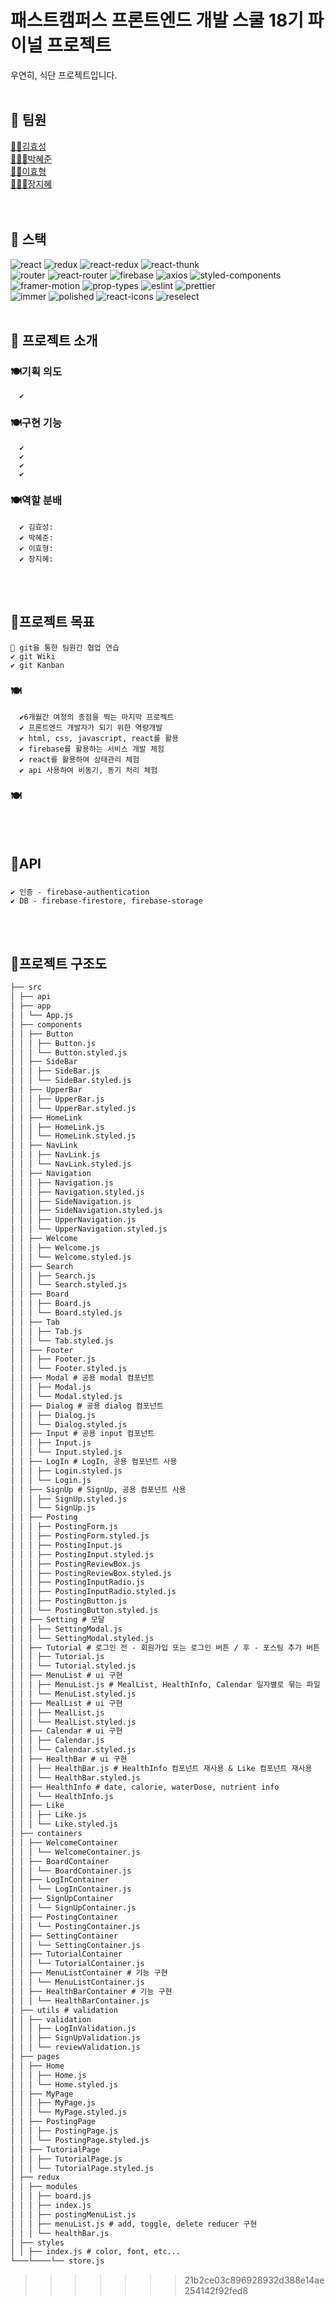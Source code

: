 # 패스트캠퍼스 프론트엔드 개발 스쿨 18기 파이널 프로젝트

우연히, 식단 프로젝트입니다.
<br>
<br>

<!-- ## 🦊 데모
[👉데모페이지 이동]TBU
<br>
<br> -->

## 🦊 팀원

[🙋🏻김효성](https://github.com/hyorard-b)<br>
[🙋🏻‍♀️박혜준](https://github.com/margu31)<br>
[🙋🏻이효형](https://github.com/lhhyung91)<br>
[🙋🏻‍♀️장지혜](https://github.com/jjhstoday)<br>
<br>
<br>

## 🦊 스택

![react](https://img.shields.io/badge/react-17.0.2-brightgreen) ![redux](https://img.shields.io/badge/redux-4.0.5-yellowgreen) ![react-redux](https://img.shields.io/badge/react--redux-7.2.3-yellow) ![react-thunk](https://img.shields.io/badge/react--thunk-2.3.0-red) <br>![router](https://img.shields.io/badge/router-1.3.5-%23a0f48d) ![react-router](https://img.shields.io/badge/react--router-5.2.0-%23f6f990) ![firebase](https://img.shields.io/badge/firebase-8.3.3-blue) ![axios](https://img.shields.io/badge/axios-0.21.1-important) ![styled-components](https://img.shields.io/badge/styled--components-5.2.3-blueviolet) <br>![framer-motion](https://img.shields.io/badge/framer--motion-4.1.3-orange) ![prop-types](https://img.shields.io/badge/prop--types-15.7.2-success) ![eslint](https://img.shields.io/badge/eslint-7.23.0-9cf) ![prettier](https://img.shields.io/badge/prettier-2.2.1-critical) <br>![immer](https://img.shields.io/badge/immer-9.0.1-blueviolet) ![polished](https://img.shields.io/badge/polished-4.1.1-%23f9c2fc) ![react-icons](https://img.shields.io/badge/react--icons-4.2.0-%2392fcfc) ![reselect](https://img.shields.io/badge/reselect-4.0.0-%23f7b08f)
<br>
<br>

## 🦊 프로젝트 소개

### 🍽기획 의도

      ✔️

### 🍽구현 기능

      ✔️
      ✔️
      ✔️
      ✔️

### 🍽역할 분배

      ✔️ 김효성:
      ✔️ 박혜준:
      ✔️ 이효형:
      ✔️ 장지혜:

<br>
<br>

## 🦊프로젝트 목표

    🍕 git을 통한 팀원간 협업 연습
    ✔️ git Wiki
    ✔️ git Kanban

### 🍽

      ✔️6개월간 여정의 종점을 찍는 마지막 프로젝트
      ✔️ 프론트엔드 개발자가 되기 위한 역량개발
      ✔️ html, css, javascript, react를 활용
      ✔️ firebase를 활용하는 서비스 개발 체험
      ✔️ react를 활용하여 상태관리 체험
      ✔️ api 사용하여 비동기, 동기 처리 체험

### 🍽

<br>
<br>

## 🦊API

###

    ✔️ 인증 - firebase-authentication
    ✔️ DB - firebase-firestore, firebase-storage

<br>
<br>

## 🦊프로젝트 구조도

```md
├── src
│ ├── api
│ ├── app
│ │ └── App.js
│ ├── components
│ │ ├── Button
│ │ │ ├── Button.js
│ │ │ └── Button.styled.js
│ │ ├── SideBar
│ │ │ ├── SideBar.js
│ │ │ └── SideBar.styled.js
│ │ ├── UpperBar
│ │ │ ├── UpperBar.js
│ │ │ └── UpperBar.styled.js
│ │ ├── HomeLink
│ │ │ ├── HomeLink.js
│ │ │ └── HomeLink.styled.js
│ │ ├── NavLink
│ │ │ ├── NavLink.js
│ │ │ └── NavLink.styled.js
│ │ ├── Navigation
│ │ │ ├── Navigation.js
│ │ │ ├── Navigation.styled.js
│ │ │ ├── SideNavigation.js
│ │ │ ├── SideNavigation.styled.js
│ │ │ ├── UpperNavigation.js
│ │ │ └── UpperNavigation.styled.js
│ │ ├── Welcome
│ │ │ ├── Welcome.js
│ │ │ └── Welcome.styled.js
│ │ ├── Search
│ │ │ ├── Search.js
│ │ │ └── Search.styled.js
│ │ ├── Board
│ │ │ ├── Board.js
│ │ │ └── Board.styled.js
│ │ ├── Tab
│ │ │ ├── Tab.js
│ │ │ └── Tab.styled.js
│ │ ├── Footer
│ │ │ ├── Footer.js
│ │ │ └── Footer.styled.js
│ │ ├── Modal # 공용 modal 컴포넌트
│ │ │ ├── Modal.js
│ │ │ └── Modal.styled.js
│ │ ├── Dialog # 공용 dialog 컴포넌트
│ │ │ ├── Dialog.js
│ │ │ └── Dialog.styled.js
│ │ ├── Input # 공용 input 컴포넌트
│ │ │ ├── Input.js
│ │ │ └── Input.styled.js  
│ │ ├── LogIn # LogIn, 공용 컴포넌트 사용
│ │ │ ├── Login.styled.js
│ │ │ └── Login.js
│ │ ├── SignUp # SignUp, 공용 컴포넌트 사용
│ │ │ ├── SignUp.styled.js
│ │ │ └── SignUp.js  
│ │ ├── Posting
│ │ │ ├── PostingForm.js
│ │ │ ├── PostingForm.styled.js
│ │ │ ├── PostingInput.js
│ │ │ ├── PostingInput.styled.js
│ │ │ ├── PostingReviewBox.js
│ │ │ ├── PostingReviewBox.styled.js
│ │ │ ├── PostingInputRadio.js
│ │ │ ├── PostingInputRadio.styled.js
│ │ │ ├── PostingButton.js
│ │ │ └── PostingButton.styled.js
│ │ ├── Setting # 모달
│ │ │ ├── SettingModal.js
│ │ │ └── SettingModal.styled.js
│ │ ├── Tutorial # 로그인 전 - 회원가입 또는 로그인 버튼 / 후 - 포스팅 추가 버튼
│ │ │ ├── Tutorial.js
│ │ │ └── Tutorial.styled.js
│ │ ├── MenuList # ui 구현
│ │ │ ├── MenuList.js # MealList, HealthInfo, Calendar 일자별로 묶는 파일
│ │ │ └── MenuList.styled.js
│ │ ├── MealList # ui 구현
│ │ │ ├── MealList.js
│ │ │ └── MealList.styled.js
│ │ ├── Calendar # ui 구현
│ │ │ ├── Calendar.js
│ │ │ └── Calendar.styled.js
│ │ ├── HealthBar # ui 구현
│ │ │ ├── HealthBar.js # HealthInfo 컴포넌트 재사용 & Like 컴포넌트 재사용
│ │ │ └── HealthBar.styled.js
│ │ ├── HealthInfo # date, calorie, waterDose, nutrient info
│ │ │ └── HealthInfo.js
│ │ ├── Like
│ │ │ ├── Like.js
│ │ │ └── Like.styled.js
│ ├── containers
│ │ ├── WelcomeContainer
│ │ │ └── WelcomeContainer.js
│ │ ├── BoardContainer
│ │ │ └── BoardContainer.js
│ │ ├── LogInContainer
│ │ │ └── LogInContainer.js
│ │ ├── SignUpContainer
│ │ │ └── SignUpContainer.js
│ │ ├── PostingContainer
│ │ │ └── PostingContainer.js
│ │ ├── SettingContainer
│ │ │ └── SettingContainer.js
│ │ ├── TutorialContainer
│ │ │ └── TutorialContainer.js
│ │ ├── MenuListContainer # 기능 구현
│ │ │ └── MenuListContainer.js
│ │ ├── HealthBarContainer # 기능 구현
│ │ │ └── HealthBarContainer.js
│ ├── utils # validation
│ │ ├── validation
│ │ │ ├── LogInValidation.js
│ │ │ ├── SignUpValidation.js
│ │ │ └── reviewValidation.js
│ ├── pages
│ │ ├── Home
│ │ │ ├── Home.js
│ │ │ └── Home.styled.js
│ │ ├── MyPage
│ │ │ ├── MyPage.js
│ │ │ └── MyPage.styled.js
│ │ ├── PostingPage
│ │ │ ├── PostingPage.js
│ │ │ └── PostingPage.styled.js
│ │ ├── TutorialPage
│ │ │ ├── TutorialPage.js
│ │ │ └── TutorialPage.styled.js
│ ├── redux
│ │ ├── modules
│ │ │ ├── board.js
│ │ │ ├── index.js
│ │ │ ├── postingMenuList.js
│ │ │ ├── menuList.js # add, toggle, delete reducer 구현
│ │ │ └── healthBar.js
│ ├── styles
│ │ ├── index.js # color, font, etc...
└───└────└── store.js
```

> > > > > > > 21b2ce03c896928932d388e14ae254142f92fed8
